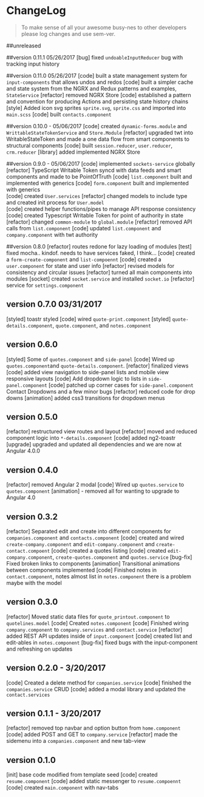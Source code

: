 # ChangeLog 
>To make sense of all your awesome busy-nes to other developers please log changes and use sem-ver. 

##unreleased


##version 0.11.1 05/26/2017
[bug] fixed `undoableInputReducer` bug with tracking input history

##version 0.11.0 05/26/2017
[code] built a state management system for `input-components` that allows undos and redos
[code] built a simpler cache and state system from the NGRX and Redux patterns and examples, `StateService`
[refactor] removed NGRX Store
[code] established a pattern and convention for producing Actions and persisting state history chains
[style] Added icon svg sprites `sprite.svg`, `sprite.css` and imported into `main.scss`
[code] built `contacts.component` 

##version 0.10.0 - 05/06/2017
[code] created `dynamic-forms.module` and `WrittableStateTokenService` and `Store.Module`
[refactor] upgraded twt into WritableStateToken and made a one data flow from smart components to structural components 
[code] built `session.reducer`, `user.reducer`, `crm.reducer`
[library] added implemented NGRX Store

##version 0.9.0 - 05/06/2017
[code] implemented `sockets-service` globally
[refactor] TypeScript Writable Token syncd with data feeds and smart components and made to be PointOfTruth
[code] `list.component` built and implemented with generics 
[code] `form.component` built and implemented with generics  
[code] created `User.services`
[refactor] changed models to include type and created init process for `User.model`  
[code] created helper functions/pipes to manage API response consistency
[code] created Typescript Writable Token <TWT> for point of authority in state
[refactor] changed `common-module` to `global.module`
[refactor] removed API calls from `list.component`
[code] updated `list.component` and `company.component` with twt authority

##version 0.8.0
[refactor] routes redone for lazy loading of modules
[test] fixed mocha.. kindof. needs to have services faked, I think...
[code] created a `form-create-component` and `list-compoennt`
[code] created a `user.component` for state and user info
[refactor] revised models for consistency and circular issues
[refactor] turned all main components into modules
[socket] created `socket.service` and installed `socket.io`
[refactor] service for `settings.component`

## version 0.7.0 03/31/2017
[styled] toastr styled
[code] wired `quote-print.component`
[styled] `quote-details.component`, `quote.component`, and `notes.component`

## version 0.6.0
[styled] Some of `quotes.component` and `side-panel`
[code] Wired up `quotes.component`and `quote-details.component`.
[refactor] finalized views
[code] added view navigation to side-panel lists and mobile view responsive layouts
[code] Add dropdown logic to lists in `side-panel.component`
[code] patched up corner cases for `side-panel.component` Contact Dropdowns and a few minor bugs 
[refactor] reduced code for drop downs
[animation] added css3 transitions for dropdown menus

## version 0.5.0
[refactor] restructured view routes and layout
[refactor] moved and reduced component logic into `*-details.component`
[code] added ng2-toastr
[upgrade] upgraded and updated all dependencies and we are now at Angular 4.0.0

## version 0.4.0
[refactor] removed Angular 2 modal
[code] Wired up `quotes.service` to `quotes.component`
[animation] - removed all for wanting to upgrade to Angular 4.0

## version 0.3.2
[refactor] Separated edit and create into different components for `companies.component` and `contacts.component`
[code] created and wired `create-company.component` and `edit-company.component` and `create-contact.compoent`
[code] created a quotes listing
[code] created `edit-company.component`, `create-quotes.component` and `quotes.service`
[bug-fix] Fixed broken links to components
[animation] Transitional animations between components implemented
[code] Finished notes in `contact.component`, notes almost list in `notes.component` there is a problem maybe with the model

## version 0.3.0
[refactor] Moved static data files for `quote_printout.component` to `quotelines.model`
[code] Created `notes.component`
[code] Finished wiring `company.component` to `company.services` and `contact.service`
[refactor] added REST API updates inside of `input.component`
[code] created list and edit-ables in `notes.component`
[bug-fix] fixed bugs with the input-component and refreshing on updates

## version 0.2.0 - 3/20/2017

[code] Created a delete method for `companies.service`
[code] finished the `companies.service` CRUD
[code] added a modal library and updated the `contact.services`

## version 0.1.1 - 3/20/2017

[refactor] removed top navbar and option button from `home.component`
[code] added POST and GET to `company.service`
[refactor] made the sidemenu into a `companies.component` and new tab-view

## version 0.1.0

[init] base code modified from template seed
[code] created `resume.component`
[code] added static messenger to `resume.compoennt`
[code] created `main.component` with nav-tabs